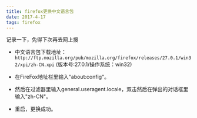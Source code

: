 ```yaml
---
title: firefox更换中文语言包
date: 2017-4-17
tags: firefox
---
```

记录一下，免得下次再去网上搜
* 中文语言包下载地址：
`http://ftp.mozilla.org/pub/mozilla.org/firefox/releases/27.0.1/win32/xpi/zh-CN.xpi`
(版本号:27.0.1/操作系统：win32)
* 在FireFox地址栏里输入"about:config"。

* 然后在过滤器里输入general.useragent.locale，双击然后在弹出的对话框里输入"zh-CN"。

* 重启，更换成功。

